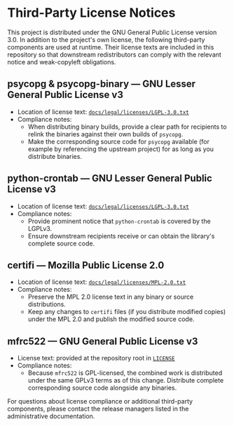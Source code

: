 # Third-Party License Notices

This project is distributed under the GNU General Public License version 3.0. In addition to the
project's own license, the following third-party components are used at runtime. Their license
texts are included in this repository so that downstream redistributors can comply with the
relevant notice and weak-copyleft obligations.

## psycopg & psycopg-binary — GNU Lesser General Public License v3

* Location of license text: [`docs/legal/licenses/LGPL-3.0.txt`](licenses/LGPL-3.0.txt)
* Compliance notes:
  * When distributing binary builds, provide a clear path for recipients to relink the binaries
    against their own builds of `psycopg`.
  * Make the corresponding source code for `psycopg` available (for example by referencing the
    upstream project) for as long as you distribute binaries.

## python-crontab — GNU Lesser General Public License v3

* Location of license text: [`docs/legal/licenses/LGPL-3.0.txt`](licenses/LGPL-3.0.txt)
* Compliance notes:
  * Provide prominent notice that `python-crontab` is covered by the LGPLv3.
  * Ensure downstream recipients receive or can obtain the library's complete source code.

## certifi — Mozilla Public License 2.0

* Location of license text: [`docs/legal/licenses/MPL-2.0.txt`](licenses/MPL-2.0.txt)
* Compliance notes:
  * Preserve the MPL 2.0 license text in any binary or source distributions.
  * Keep any changes to `certifi` files (if you distribute modified copies) under the MPL 2.0 and
    publish the modified source code.

## mfrc522 — GNU General Public License v3

* License text: provided at the repository root in [`LICENSE`](../../LICENSE)
* Compliance notes:
  * Because `mfrc522` is GPL-licensed, the combined work is distributed under the same GPLv3
    terms as of this change. Distribute complete corresponding source code alongside any binaries.

For questions about license compliance or additional third-party components, please contact the
release managers listed in the administrative documentation.
